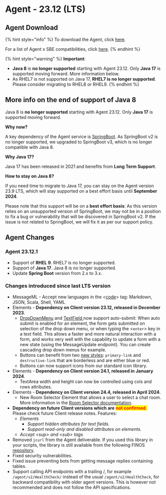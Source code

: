# Agent - 23.12 (LTS)

## Agent Download

{% hint style="info" %}
To download the Agent, click [here](https://storage.googleapis.com/sym-platform/developers/rest-api/agent-23.12.1.zip).

For a list of Agent x SBE compatibilities, click [here](../../agent-guide/sbe-x-agent-compatibility-matrix.md).
{% endhint %}

{% hint style="warning" %}
**Important**:&#x20;

* **Java 8** is **no longer supported** starting with Agent 23.12. Only **Java 17** is supported moving forward. More information below.
* As RHEL7 is not supported on Java 17, **RHEL7 is no longer supported**. Please consider migrating to RHEL8 or RHEL9.
{% endhint %}

## More info on the end of support of Java 8

Java 8 is **no longer supported** starting with Agent 23.12. Only **Java 17** is supported moving forward.

**Why now?**

A key dependency of the Agent service is [SpringBoot](https://spring.io/projects/spring-boot). As SpringBoot v2 is no longer supported, we upgraded to SpringBoot v3, which is no longer compatible with Java 8.&#x20;

**Why Java 17?**

Java 17 has been released in 2021 and benefits from **Long Term Support**.

**How to stay on Java 8?**

If you need time to migrate to Java 17, you can stay on the Agent version 23.9 LTS, which will stay supported on a best effort basis until **September 2024**.

Please note that this support will be on a **best effort basis**: As this version relies on an unsupported version of SpringBoot, we may not be in a position to fix a bug or vulnerability that will be discovered in SpringBoot v2. If the issue is not related to SpringBoot, we will fix it as per our support policy.&#x20;

## Agent Changes

### Agent 23.12.1

* Support of **RHEL 9**. RHEL7 is no longer supported.
* Support of **Java 17**. Java 8 is no longer supported.
* Update **Spring Boot** version from 2.x to 3.x.

### Changes introduced since last LTS version

* MessageML - Accept new languages in the <[code](../../../bots/messages/overview-of-messageml/messageml-basic-format-tags/text-level-formatting-and-semantics.md)> tag: Markdown, JSON, Scala, Shell, YAML
* Elements - **Dependency on Client version 23.12, released in December 2023**.&#x20;
  * [DropDownMenu](../../../bots/messages/overview-of-messageml/symphony-elements-1/dropdown-menu.md#attributes) and [TextField ](../../../bots/messages/overview-of-messageml/symphony-elements-1/text-field.md#attributes)now support auto-submit: When auto submit is enabled for an element, the form gets submitted on selection of the drop down menu, or when typing the <`enter`> key in a text field. This allows a faster and more natural interaction with a form, and works very well with the capability to update a form with a new state (using the MessageUpdate endpoint). You can create cascading drop down menus for example.
  * Buttons can benefit from two [new styles](../../../bots/messages/overview-of-messageml/symphony-elements-1/buttons/#attributes): `primary-link` and `destructive-link` that are borderless and are either blue or red.
  * Buttons can now support icons from our standard icon library.
* Elements - **Dependency on Client version 24.1, released in January 2024**.&#x20;
  * TextArea width and height can now be controlled using cols and rows attributes.
* Elements - **Dependency on Client version 24.4, released in April 2024**.&#x20;
  * New Room Selector Element that allows a user to select a chat room. More information in the [Room Selector documentation](../../../bots/messages/overview-of-messageml/symphony-elements-1/room-selector.md).
* **Dependency on future Client versions which are** <mark style="color:red;">**not confirmed**</mark><mark style="color:red;">.</mark> Please check future Client release notes. Features:
  * _Elements_
    * _Support hidden attributes for text fields._
    * _Support read-only and disabled attributes on elements._
  * _Accept \<sup> and \<sub> tags_
* Removed `jcurl` from the Agent deliverable. If you used this library in your scripts, the library is still available from the following FINOS [repository](https://github.com/finos/JCurl/releases).
* Fixed security vulnerabilities.
* Fixed issue preventing bots from getting message replies containing tables.
* Support calling API endpoints with a trailing /, for example `/agent/v2/HealthCheck/` instead of the usual `/agent/v2/HealthCheck`, for backward compatibility with older agent versions. This is however not recommended and does not follow the API specifications.
